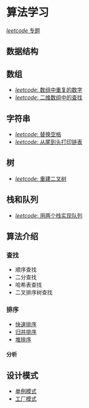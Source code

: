 # 算法学习

[_leetcode_ 专题](https://leetcode-cn.com/problemset/all/)

## 数据结构

## 数组

- [_leetcode_: 数组中重复的数字](https://leetcode-cn.com/problems/shu-zu-zhong-zhong-fu-de-shu-zi-lcof/)
- [_leetcode_: 二维数组中的查找](https://leetcode-cn.com/problems/er-wei-shu-zu-zhong-de-cha-zhao-lcof/)

## 字符串

- [_leetcode_: 替换空格](https://leetcode-cn.com/problems/ti-huan-kong-ge-lcof/)
- [_leetcode_: 从尾到头打印链表](https://leetcode-cn.com/problems/cong-wei-dao-tou-da-yin-lian-biao-lcof/)

## 树

- [_leetcode_: 重建二叉树](https://leetcode-cn.com/problems/zhong-jian-er-cha-shu-lcof/)

## 栈和队列

- [_leetcode_: 用两个栈实现队列](https://leetcode-cn.com/problems/yong-liang-ge-zhan-shi-xian-dui-lie-lcof/)

## 算法介绍

### 查找

- 顺序查找
- 二分查找
- 哈希表查找
- 二叉排序树查找

### 排序

- [快速排序](https://github.com/doudounannan/algorithm-coding/issues/1)
- [归并排序](https://github.com/doudounannan/algorithm-coding/issues/2)
- [堆排序](https://github.com/doudounannan/algorithm-coding/issues/3)

#### 分析

## 设计模式

- [单例模式](https://github.com/doudounannan/algorithm-coding/issues/4)
- [工厂模式](https://github.com/doudounannan/algorithm-coding/issues/5)
